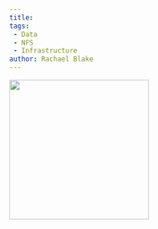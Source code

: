 ```yaml
---
title: 
tags:
 - Data
 - NFS
 - Infrastructure
author: Rachael Blake
---
```



<img src="/assets/images/Cyber_Infographic_V9.pdf" width="250"/>
